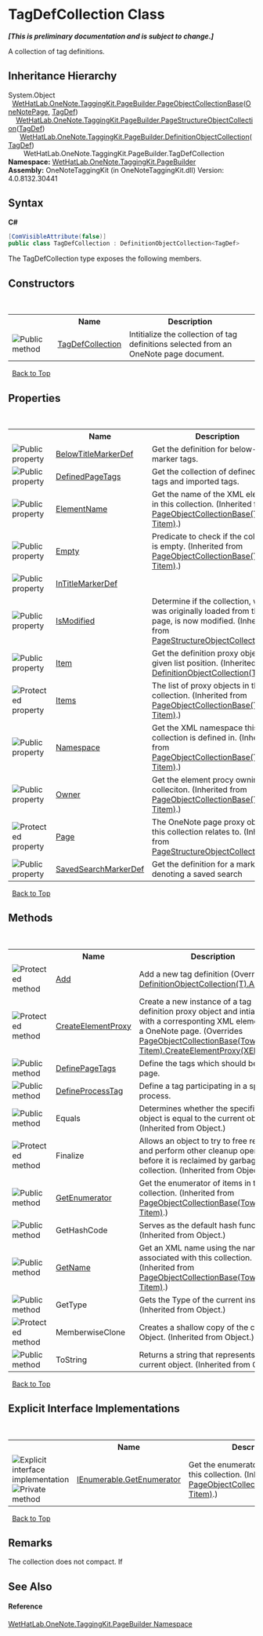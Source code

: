 # TagDefCollection Class
 _**\[This is preliminary documentation and is subject to change.\]**_

A collection of tag definitions.


## Inheritance Hierarchy
System.Object<br />&nbsp;&nbsp;<a href="c5ad82e0-0fdd-bbe5-7422-61f37e0f78d2.md">WetHatLab.OneNote.TaggingKit.PageBuilder.PageObjectCollectionBase</a>(<a href="6754c7d7-0598-ae1f-ff8c-6808b714b0ab.md">OneNotePage</a>, <a href="76f26dcb-6d94-451a-0931-56436dcad40f.md">TagDef</a>)<br />&nbsp;&nbsp;&nbsp;&nbsp;<a href="c0ee62d5-0aa5-ad79-4300-af77337567cf.md">WetHatLab.OneNote.TaggingKit.PageBuilder.PageStructureObjectCollection</a>(<a href="76f26dcb-6d94-451a-0931-56436dcad40f.md">TagDef</a>)<br />&nbsp;&nbsp;&nbsp;&nbsp;&nbsp;&nbsp;<a href="337fd22b-47e1-4469-894c-9cae483b1cf4.md">WetHatLab.OneNote.TaggingKit.PageBuilder.DefinitionObjectCollection</a>(<a href="76f26dcb-6d94-451a-0931-56436dcad40f.md">TagDef</a>)<br />&nbsp;&nbsp;&nbsp;&nbsp;&nbsp;&nbsp;&nbsp;&nbsp;WetHatLab.OneNote.TaggingKit.PageBuilder.TagDefCollection<br />
**Namespace:**&nbsp;<a href="56352230-71f2-f4b7-63a8-983965663af5.md">WetHatLab.OneNote.TaggingKit.PageBuilder</a><br />**Assembly:**&nbsp;OneNoteTaggingKit (in OneNoteTaggingKit.dll) Version: 4.0.8132.30441

## Syntax

**C#**<br />
``` C#
[ComVisibleAttribute(false)]
public class TagDefCollection : DefinitionObjectCollection<TagDef>
```

The TagDefCollection type exposes the following members.


## Constructors
&nbsp;<table><tr><th></th><th>Name</th><th>Description</th></tr><tr><td>![Public method](media/pubmethod.gif "Public method")</td><td><a href="6ac5621b-8610-85e9-7bb3-68c8076559a4.md">TagDefCollection</a></td><td>
Intitialize the collection of tag definitions selected from an OneNote page document.</td></tr></table>&nbsp;
<a href="#tagdefcollection-class">Back to Top</a>

## Properties
&nbsp;<table><tr><th></th><th>Name</th><th>Description</th></tr><tr><td>![Public property](media/pubproperty.gif "Public property")</td><td><a href="4e498a8c-2e74-b20c-eae2-3f1ec7a30556.md">BelowTitleMarkerDef</a></td><td>
Get the definition for below-title marker tags.</td></tr><tr><td>![Public property](media/pubproperty.gif "Public property")</td><td><a href="37c291c2-cf1c-f0f3-3289-b18b72412732.md">DefinedPageTags</a></td><td>
Get the collection of defined page tags and imported tags.</td></tr><tr><td>![Public property](media/pubproperty.gif "Public property")</td><td><a href="7f357b9b-bf0e-cdc7-8e6f-013cea9acb64.md">ElementName</a></td><td>
Get the name of the XML elements in this collection.
 (Inherited from <a href="c5ad82e0-0fdd-bbe5-7422-61f37e0f78d2.md">PageObjectCollectionBase(Towner, Titem)</a>.)</td></tr><tr><td>![Public property](media/pubproperty.gif "Public property")</td><td><a href="5474e171-7a1b-eb2b-1943-50e76eefd49f.md">Empty</a></td><td>
Predicate to check if the collection is empty.
 (Inherited from <a href="c5ad82e0-0fdd-bbe5-7422-61f37e0f78d2.md">PageObjectCollectionBase(Towner, Titem)</a>.)</td></tr><tr><td>![Public property](media/pubproperty.gif "Public property")</td><td><a href="0de5858a-2f0c-65ae-02e3-02d950261960.md">InTitleMarkerDef</a></td><td /></tr><tr><td>![Public property](media/pubproperty.gif "Public property")</td><td><a href="d77392fa-4ae2-989c-66c2-88a16349aada.md">IsModified</a></td><td>
Determine if the collection, which was originally loaded from the page, is now modified.
 (Inherited from <a href="c0ee62d5-0aa5-ad79-4300-af77337567cf.md">PageStructureObjectCollection(T)</a>.)</td></tr><tr><td>![Public property](media/pubproperty.gif "Public property")</td><td><a href="a00a9337-e536-3147-f47d-8ea0f3bfc70a.md">Item</a></td><td>
Get the definition proxy object at a given list position.
 (Inherited from <a href="337fd22b-47e1-4469-894c-9cae483b1cf4.md">DefinitionObjectCollection(T)</a>.)</td></tr><tr><td>![Protected property](media/protproperty.gif "Protected property")</td><td><a href="1c9040bb-51fc-0f2d-9fb9-64eecf110440.md">Items</a></td><td>
The list of proxy objects in this collection.
 (Inherited from <a href="c5ad82e0-0fdd-bbe5-7422-61f37e0f78d2.md">PageObjectCollectionBase(Towner, Titem)</a>.)</td></tr><tr><td>![Public property](media/pubproperty.gif "Public property")</td><td><a href="4d45a8f3-e827-2a99-7838-225d6a8a5914.md">Namespace</a></td><td>
Get the XML namespace this collection is defined in.
 (Inherited from <a href="c5ad82e0-0fdd-bbe5-7422-61f37e0f78d2.md">PageObjectCollectionBase(Towner, Titem)</a>.)</td></tr><tr><td>![Public property](media/pubproperty.gif "Public property")</td><td><a href="90bf4824-5a5c-fe52-09c5-04255c2f4e80.md">Owner</a></td><td>
Get the element procy owning this colleciton.
 (Inherited from <a href="c5ad82e0-0fdd-bbe5-7422-61f37e0f78d2.md">PageObjectCollectionBase(Towner, Titem)</a>.)</td></tr><tr><td>![Protected property](media/protproperty.gif "Protected property")</td><td><a href="16cf4de8-4b98-3614-27d7-a55152139606.md">Page</a></td><td>
The OneNote page proxy object this collection relates to.
 (Inherited from <a href="c0ee62d5-0aa5-ad79-4300-af77337567cf.md">PageStructureObjectCollection(T)</a>.)</td></tr><tr><td>![Public property](media/pubproperty.gif "Public property")</td><td><a href="2b569a93-736b-4169-ccab-fe87dfab1c9f.md">SavedSearchMarkerDef</a></td><td>
Get the definition for a marker denoting a saved search</td></tr></table>&nbsp;
<a href="#tagdefcollection-class">Back to Top</a>

## Methods
&nbsp;<table><tr><th></th><th>Name</th><th>Description</th></tr><tr><td>![Protected method](media/protmethod.gif "Protected method")</td><td><a href="f027e478-eacb-e17c-2a69-bf484f99ba47.md">Add</a></td><td>
Add a new tag definition
 (Overrides <a href="424deb6b-e395-3cb1-a1b1-e118c98edf9c.md">DefinitionObjectCollection(T).Add(T)</a>.)</td></tr><tr><td>![Protected method](media/protmethod.gif "Protected method")</td><td><a href="e915ee58-b8a1-a64d-bbfb-7a99e116b6c2.md">CreateElementProxy</a></td><td>
Create a new instance of a tag definition proxy object and intialize it with a corresponting XML element from a OneNote page.
 (Overrides <a href="77ad35a0-2fff-4b5d-3a42-c9667420d38c.md">PageObjectCollectionBase(Towner, Titem).CreateElementProxy(XElement)</a>.)</td></tr><tr><td>![Public method](media/pubmethod.gif "Public method")</td><td><a href="97cf20f7-f2bc-ca48-800f-40c11fc2c20b.md">DefinePageTags</a></td><td>
Define the tags which should be on the page.</td></tr><tr><td>![Public method](media/pubmethod.gif "Public method")</td><td><a href="69810c96-8f54-b12a-ca81-ab2ee322d365.md">DefineProcessTag</a></td><td>
Define a tag participating in a specified process.</td></tr><tr><td>![Public method](media/pubmethod.gif "Public method")</td><td>Equals</td><td>
Determines whether the specified object is equal to the current object.
 (Inherited from Object.)</td></tr><tr><td>![Protected method](media/protmethod.gif "Protected method")</td><td>Finalize</td><td>
Allows an object to try to free resources and perform other cleanup operations before it is reclaimed by garbage collection.
 (Inherited from Object.)</td></tr><tr><td>![Public method](media/pubmethod.gif "Public method")</td><td><a href="3e98dc1d-cc11-fd00-5343-423f37fae517.md">GetEnumerator</a></td><td>
Get the enumerator of items in this collection.
 (Inherited from <a href="c5ad82e0-0fdd-bbe5-7422-61f37e0f78d2.md">PageObjectCollectionBase(Towner, Titem)</a>.)</td></tr><tr><td>![Public method](media/pubmethod.gif "Public method")</td><td>GetHashCode</td><td>
Serves as the default hash function.
 (Inherited from Object.)</td></tr><tr><td>![Public method](media/pubmethod.gif "Public method")</td><td><a href="bfdd5b98-98f2-dc77-7545-c636ef667b9b.md">GetName</a></td><td>
Get an XML name using the namespave associated with this collection.
 (Inherited from <a href="c5ad82e0-0fdd-bbe5-7422-61f37e0f78d2.md">PageObjectCollectionBase(Towner, Titem)</a>.)</td></tr><tr><td>![Public method](media/pubmethod.gif "Public method")</td><td>GetType</td><td>
Gets the Type of the current instance.
 (Inherited from Object.)</td></tr><tr><td>![Protected method](media/protmethod.gif "Protected method")</td><td>MemberwiseClone</td><td>
Creates a shallow copy of the current Object.
 (Inherited from Object.)</td></tr><tr><td>![Public method](media/pubmethod.gif "Public method")</td><td>ToString</td><td>
Returns a string that represents the current object.
 (Inherited from Object.)</td></tr></table>&nbsp;
<a href="#tagdefcollection-class">Back to Top</a>

## Explicit Interface Implementations
&nbsp;<table><tr><th></th><th>Name</th><th>Description</th></tr><tr><td>![Explicit interface implementation](media/pubinterface.gif "Explicit interface implementation")![Private method](media/privmethod.gif "Private method")</td><td><a href="0fea3e26-3bae-af68-92b5-d0392fbce27e.md">IEnumerable.GetEnumerator</a></td><td>
Get the enumerator of objects in this collection.
 (Inherited from <a href="c5ad82e0-0fdd-bbe5-7422-61f37e0f78d2.md">PageObjectCollectionBase(Towner, Titem)</a>.)</td></tr></table>&nbsp;
<a href="#tagdefcollection-class">Back to Top</a>

## Remarks
The collection does not compact. If

## See Also


#### Reference
<a href="56352230-71f2-f4b7-63a8-983965663af5.md">WetHatLab.OneNote.TaggingKit.PageBuilder Namespace</a><br />